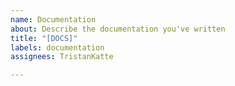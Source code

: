 ```yaml
---
name: Documentation
about: Describe the documentation you've written
title: "[DOCS]"
labels: documentation
assignees: TristanKatte

---
```



